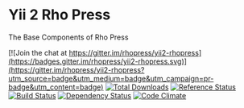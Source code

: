 Yii 2 Rho Press
===============
The Base Components of Rho Press

[![Join the chat at https://gitter.im/rhopress/yii2-rhopress](https://badges.gitter.im/rhopress/yii2-rhopress.svg)](https://gitter.im/rhopress/yii2-rhopress?utm_source=badge&utm_medium=badge&utm_campaign=pr-badge&utm_content=badge)
[![Total Downloads](https://poser.pugx.org/rhopress/yii2-rhopress/downloads.png)](https://packagist.org/packages/rhopress/yii2-rhopress)
[![Reference Status](https://www.versioneye.com/php/vistart:yii2-models/reference_badge.svg)](https://www.versioneye.com/php/rhopress:yii2-rhopress/references)
[![Build Status](https://img.shields.io/travis/rhopress/yii2-rhopress.svg)](http://travis-ci.org/rhopress/yii2-rhopress)
[![Dependency Status](https://www.versioneye.com/php/vistart:yii2-models/dev-master/badge.png)](https://www.versioneye.com/php/rhopress:yii2-rhopress/dev-master)
[![Code Climate](https://img.shields.io/codeclimate/github/rhopress/yii2-rhopress.svg)](https://codeclimate.com/github/rhopress/yii2-rhopress)
